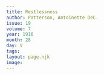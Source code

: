 ```yaml
---
title: Restlessness
author: Patterson, Antoinette DeC.
issue: 19
volume: 7
year: 1916
month: 28
day: V
tags:
layout: page.njk
image:
---
```

